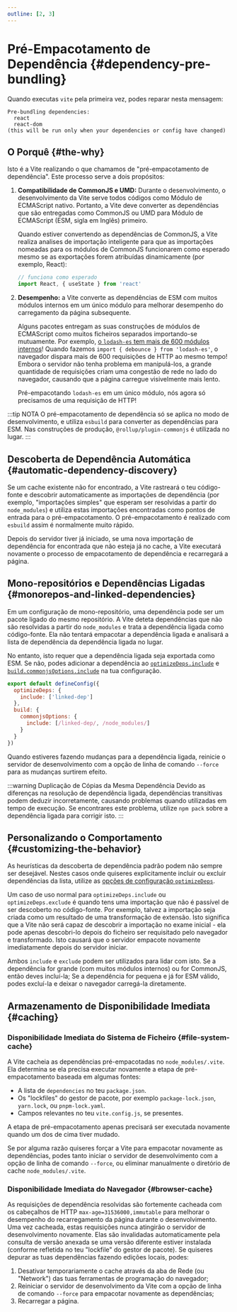 ```yaml
---
outline: [2, 3]
---
```


# Pré-Empacotamento de Dependência {#dependency-pre-bundling}

Quando executas `vite` pela primeira vez, podes reparar nesta mensagem:

```
Pre-bundling dependencies:
  react
  react-dom
(this will be run only when your dependencies or config have changed)
```

## O Porquê {#the-why}

Isto é a Vite realizando o que chamamos de "pré-empacotamento de dependência". Este processo serve a dois propósitos:

1. **Compatibilidade de CommonJS e UMD:** Durante o desenvolvimento, o desenvolvimento da Vite serve todos códigos como Módulo de ECMAScript nativo. Portanto, a Vite deve converter as dependências que são entregadas como CommonJS ou UMD para Módulo de ECMAScript (ESM, sigla em Inglês) primeiro.

   Quando estiver convertendo as dependências de CommonJS, a Vite realiza analises de importação inteligente para que as importações nomeadas para os módulos de CommonJS funcionarem como esperado mesmo se as exportações forem atribuídas dinamicamente (por exemplo, React):

   ```js
   // funciona como esperado
   import React, { useState } from 'react'
   ```

2. **Desempenho:** a Vite converte as dependências de ESM com muitos módulos internos em um único módulo para melhorar desempenho do carregamento da página subsequente.

   Alguns pacotes entregam as suas construções de módulos de ECMAScript como muitos ficheiros separados importando-se mutuamente. Por exemplo, [o `lodash-es` tem mais de 600 módulos internos](https://unpkg.com/browse/lodash-es/)! Quando fazemos `import { debounce } from 'lodash-es'`, o navegador dispara mais de 600 requisições de HTTP ao mesmo tempo! Embora o servidor não tenha problema em manipulá-los, a grande quantidade de requisições criam uma congestão de rede no lado do navegador, causando que a página carregue visivelmente mais lento.

   Pré-empacotando `lodash-es` em um único módulo, nós agora só precisamos de uma requisição de HTTP!

:::tip NOTA
O pré-empacotamento de dependência só se aplica no modo de desenvolvimento, e utiliza `esbuild` para converter as dependências para ESM. Nas construções de produção, `@rollup/plugin-commonjs` é utilizada no lugar.
:::

## Descoberta de Dependência Automática {#automatic-dependency-discovery}

Se um cache existente não for encontrado, a Vite rastreará o teu código-fonte e descobrir automaticamente as importações de dependência (por exemplo, "importações simples" que esperam ser resolvidas a partir do `node_modules`) e utiliza estas importações encontradas como pontos de entrada para o pré-empacotamento. O pré-empacotamento é realizado com `esbuild` assim é normalmente muito rápido.

Depois do servidor tiver já iniciado, se uma nova importação de dependência for encontrada que não esteja já no cache, a Vite executará novamente o processo de empacotamento de dependência e recarregará a página.

## Mono-repositórios e Dependências Ligadas {#monorepos-and-linked-dependencies}

Em um configuração de mono-repositório, uma dependência pode ser um pacote ligado do mesmo repositório. A Vite deteta dependências que não são resolvidas a partir do `node_modules` e trata a dependência ligada como código-fonte. Ela não tentará empacotar a dependência ligada e analisará a lista de dependência da dependência ligada no lugar.

No entanto, isto requer que a dependência ligada seja exportada como ESM. Se não, podes adicionar a dependência ao [`optimizeDeps.include`](/config/dep-optimization-options.md#optimizedeps-include) e [`build.commonjsOptions.include`](/config/build-options.md#build-commonjsoptions) na tua configuração.

```js
export default defineConfig({
  optimizeDeps: {
    include: ['linked-dep']
  },
  build: {
    commonjsOptions: {
      include: [/linked-dep/, /node_modules/]
    }
  }
})
```

Quando estiveres fazendo mudanças para a dependência ligada, reinicie o servidor de desenvolvimento com a opção de linha de comando `--force` para as mudanças surtirem efeito.

:::warning Duplicação de Cópias da Mesma Dependência
Devido as diferenças na resolução de dependência ligada, dependências transitivas podem deduzir incorretamente, causando problemas quando utilizadas em tempo de execução. Se encontrares este problema, utilize `npm pack` sobre a dependência ligada para corrigir isto.
:::

## Personalizando o Comportamento {#customizing-the-behavior}

As heurísticas da descoberta de dependência padrão podem não sempre ser desejável. Nestes casos onde quiseres explicitamente incluir ou excluir dependências da lista, utilize as [opções de configuração `optimizeDeps`](/config/dep-optimization-options.md).

Um caso de uso normal para `optimizeDeps.include` ou `optimizeDeps.exclude` é quando tens uma importação que não é passível de ser descoberto no código-fonte. Por exemplo, talvez a importação seja criada como um resultado de uma transformação de extensão. Isto significa que a Vite não será capaz de descobrir a importação no exame inicial - ela pode apenas descobri-lo depois do ficheiro ser requisitado pelo navegador e transformado. Isto causará que o servidor empacote novamente imediatamente depois do servidor iniciar.

Ambos `include` e `exclude` podem ser utilizados para lidar com isto. Se a dependência for grande (com muitos módulos internos) ou for CommonJS, então deves incluí-la; Se a dependência for pequena e já for ESM válido, podes excluí-la e deixar o navegador carregá-la diretamente.

## Armazenamento de Disponibilidade Imediata {#caching}

### Disponibilidade Imediata do Sistema de Ficheiro {#file-system-cache}

A Vite cacheia as dependências pré-empacotadas no `node_modules/.vite`. Ela determina se ela precisa executar novamente a etapa de pré-empacotamento baseada em algumas fontes:

- A lista de `dependencies` no teu `package.json`.
- Os "lockfiles" do gestor de pacote, por exemplo `package-lock.json`, `yarn.lock`, ou `pnpm-lock.yaml`.
- Campos relevantes no teu `vite.config.js`, se presentes.

A etapa de pré-empacotamento apenas precisará ser executada novamente quando um dos de cima tiver mudado.

Se por alguma razão quiseres forçar a Vite para empacotar novamente as dependências, podes tanto iniciar o servidor de desenvolvimento com a opção de linha de comando `--force`, ou eliminar manualmente o diretório de cache `node_modules/.vite`.

### Disponibilidade Imediata do Navegador {#browser-cache}

As requisições de dependência resolvidas são fortemente cacheada com os cabeçalhos de HTTP `max-age=31536000,immutable` para melhorar o desempenho do recarregamento da página durante o desenvolvimento. Uma vez cacheada, estas requisições nunca atingirão o servidor de desenvolvimento novamente. Elas são invalidadas automaticamente pela consulta de versão anexada se uma versão diferente estiver instalada (conforme refletida no teu "lockfile" do gestor de pacote). Se quiseres depurar as tuas dependências fazendo edições locais, podes:

1. Desativar temporariamente o cache através da aba de Rede (ou "Network") das tuas ferramentas de programação do navegador;
2. Reiniciar o servidor de desenvolvimento da Vite com a opção de linha de comando `--force` para empacotar novamente as dependências;
3. Recarregar a página.
